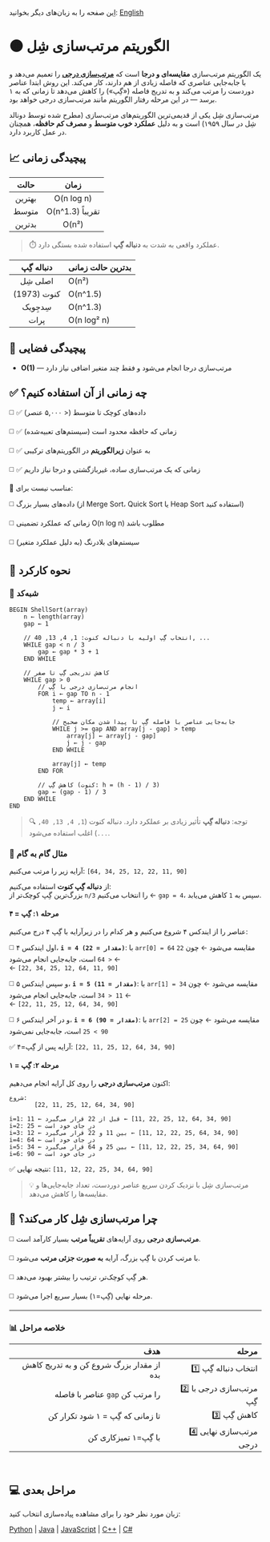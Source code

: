 اِین صفحه را به زبان‌های دیگر بخوانید: [English](/sorting/shell-sort/README.md)

# 🟠 الگوریتم مرتب‌سازی شِل

یک الگوریتم مرتب‌سازی **مقایسه‌ای و درجا** است که **[مرتب‌سازی درجی](/sorting/insertion-sort/README.fa.md)** را تعمیم می‌دهد و با جابه‌جایی عناصری که فاصله زیادی از هم دارند، کار می‌کند. این روش ابتدا عناصر دوردست را مرتب می‌کند و به تدریج فاصله («گِپ») را کاهش می‌دهد تا زمانی که به ۱ برسد — در این مرحله رفتار الگوریتم مانند مرتب‌سازی درجی خواهد بود.

مرتب‌سازی شِل یکی از قدیمی‌ترین الگوریتم‌های مرتب‌سازی (مطرح شده توسط دونالد شِل در سال ۱۹۵۹) است و به دلیل **عملکرد خوب متوسط** و **مصرف کم حافظه**، همچنان در عمل کاربرد دارد.

## 📈 پیچیدگی زمانی

| حالت       | زمان               |
|:-----------:|:--------------------:|
| بهترین    | O(n log n)         |
| متوسط     | O(n^1.3) تقریباً   |
| بدترین   | O(n²)              |

> ⏱️ عملکرد واقعی به شدت به **دنباله گِپ** استفاده شده بستگی دارد.

| دنباله گِپ       | بدترین حالت زمانی     |
|:--------------------:|---------------------|
| اصلی شِل           | O(n²)               |
| کنوت (1973)        | O(n^1.5)            |
| سِدجِویک           | O(n^1.3)            |
| پرات               | O(n log² n)         |

## 💾 پیچیدگی فضایی
- **O(1)** — مرتب‌سازی درجا انجام می‌شود و فقط چند متغیر اضافی نیاز دارد

## ✅ چه زمانی از آن استفاده کنیم؟
◻️ ✅ داده‌های کوچک تا متوسط (< ۵,۰۰۰ عنصر)

◻️ ✅ زمانی که حافظه محدود است (سیستم‌های تعبیه‌شده)

◻️ ✅ به عنوان **زیرالگوریتم** در الگوریتم‌های ترکیبی

◻️ ✅ زمانی که یک مرتب‌سازی ساده، غیربازگشتی و درجا نیاز داریم

🚫 مناسب نیست برای:

◻️ داده‌های بسیار بزرگ (از Merge Sort، Quick Sort یا Heap Sort استفاده کنید)

◻️ زمانی که عملکرد تضمینی O(n log n) مطلوب باشد

◻️ سیستم‌های بلادرنگ (به دلیل عملکرد متغیر)

## 🔄 نحوه کارکرد

### 🧩 شبه‌کد

```
BEGIN ShellSort(array)
    n ← length(array)
    gap ← 1

    // انتخاب گِپ اولیه با دنباله کنوت: 1, 4, 13, 40, ...
    WHILE gap < n / 3
        gap ← gap * 3 + 1
    END WHILE

    // کاهش تدریجی گِپ تا صفر
    WHILE gap > 0
        // انجام مرتب‌سازی درجی با گِپ
        FOR i ← gap TO n - 1
            temp ← array[i]
            j ← i

            // جابه‌جایی عناصر با فاصله گِپ تا پیدا شدن مکان صحیح
            WHILE j >= gap AND array[j - gap] > temp
                array[j] ← array[j - gap]
                j ← j - gap
            END WHILE

            array[j] ← temp
        END FOR

        // کاهش گِپ (کنوت: h = (h - 1) / 3)
        gap ← (gap - 1) / 3
    END WHILE
END
```

> 🔍 توجه: **دنباله گِپ** تأثیر زیادی بر عملکرد دارد. دنباله کنوت (`1, 4, 13, 40, ...`) اغلب استفاده می‌شود.

### 🔄 مثال گام به گام

آرایه زیر را مرتب می‌کنیم: `‭[64, 34, 25, 12, 22, 11, 90]‬`

از **دنباله گِپ کنوت** استفاده می‌کنیم:  
بزرگ‌ترین گِپ کوچک‌تر از `n/3` را انتخاب می‌کنیم ← `gap = 4`، سپس به `1` کاهش می‌یابد.

#### مرحله ۱: گِپ = ۴

عناصر را از ایندکس ۴ شروع می‌کنیم و هر کدام را در زیرآرایه با گِپ ۴ درج می‌کنیم:

◻️  اول ایندکس ۴،  **`i = 4 (مقدار = 22)`**: با `arr[0] = 64` مقایسه می‌شود ← چون `22 < 64` است، جابه‌جایی انجام می‌شود ←  
  ← `‭[22, 34, 25, 12, 64, 11, 90]‬`


◻️ و سپس ایندکس ۵،  **`i = 5 (مقدار = 11)`**: با `arr[1] = 34` مقایسه می‌شود ← چون `11 < 34` است، جابه‌جایی انجام می‌شود ←  
  ← `‭[22, 11, 25, 12, 64, 34, 90]‬`

◻️  و در آخر ایندکس ۶،  **`i = 6 (مقدار = 90)`**: با `arr[2] = 25` مقایسه می‌شود ← چون `90 > 25` است، جابه‌جایی نمی‌شود

✅ آرایه پس از گِپ=۴: `‭[22, 11, 25, 12, 64, 34, 90]‬`

#### مرحله ۲: گِپ = ۱

اکنون **مرتب‌سازی درجی** را روی کل آرایه انجام می‌دهیم:

```
شروع:
       ‭[22, 11, 25, 12, 64, 34, 90]‬

i=1: 11 ← قبل از 22 قرار می‌گیرد ← ‭[11, 22, 25, 12, 64, 34, 90]‬
i=2: 25 ← در جای خود است
i=3: 12 ← بین 11 و 22 قرار می‌گیرد ← ‭[11, 12, 22, 25, 64, 34, 90]‬
i=4: 64 ← در جای خود است
i=5: 34 ← بین 25 و 64 قرار می‌گیرد ← ‭[11, 12, 22, 25, 34, 64, 90]‬
i=6: 90 ← در جای خود است
```

✅ نتیجه نهایی: `‭[11, 12, 22, 25, 34, 64, 90]‬`

> 💡 مرتب‌سازی شِل با نزدیک کردن سریع عناصر دوردست، تعداد جابه‌جایی‌ها و مقایسه‌ها را کاهش می‌دهد.

## 🧠 چرا مرتب‌سازی شِل کار می‌کند؟

◻️ **مرتب‌سازی درجی** روی آرایه‌های **تقریباً مرتب** بسیار کارآمد است.

◻️ با مرتب کردن با گِپ بزرگ، آرایه **به صورت جزئی مرتب** می‌شود.

◻️ هر گِپ کوچک‌تر، ترتیب را بیشتر بهبود می‌دهد.

◻️ مرحله نهایی (گِپ=۱) بسیار سریع اجرا می‌شود.

---

### 📊 خلاصه مراحل

| هدف | مرحله |
|--------:|------:|
| از مقدار بزرگ شروع کن و به تدریج کاهش بده | 1️⃣ انتخاب دنباله گِپ |
| عناصر با فاصله `gap` را مرتب کن | 2️⃣ مرتب‌سازی درجی با گِپ |
| تا زمانی که گِپ = ۱ شود تکرار کن | 3️⃣ کاهش گِپ |
| با گِپ=۱ تمیزکاری کن | 4️⃣ مرتب‌سازی نهایی درجی |
<br />

## 💻 مراحل بعدی

زبان مورد نظر خود را برای مشاهده پیاده‌سازی انتخاب کنید:

[Python](/sorting/shell-sort/python/shell_sort.py) | [Java](/sorting/shell-sort/java/ShellSort.java) | [JavaScript](/sorting/shell-sort/javascript/shell-sort.js) | [C++](/sorting/shell-sort/C++/shell_sort.cpp) | [C#](/sorting/shell-sort/csharp/ShellSort.cs)
